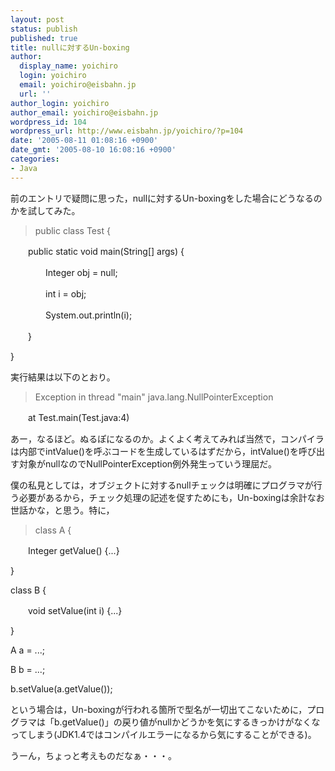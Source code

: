 ```yaml
---
layout: post
status: publish
published: true
title: nullに対するUn-boxing
author:
  display_name: yoichiro
  login: yoichiro
  email: yoichiro@eisbahn.jp
  url: ''
author_login: yoichiro
author_email: yoichiro@eisbahn.jp
wordpress_id: 104
wordpress_url: http://www.eisbahn.jp/yoichiro/?p=104
date: '2005-08-11 01:08:16 +0900'
date_gmt: '2005-08-10 16:08:16 +0900'
categories:
- Java
---
```


前のエントリで疑問に思った，nullに対するUn-boxingをした場合にどうなるのかを試してみた。

>public class Test {


　　public static void main(String[] args) {


　　　　Integer obj = null;


　　　　int i = obj;


　　　　System.out.println(i);


　　}


}


実行結果は以下のとおり。

>Exception in thread "main" java.lang.NullPointerException


　　at Test.main(Test.java:4)


あー，なるほど。ぬるぽになるのか。よくよく考えてみれば当然で，コンパイラは内部でintValue()を呼ぶコードを生成しているはずだから，intValue()を呼び出す対象がnullなのでNullPointerException例外発生っていう理屈だ。

僕の私見としては，オブジェクトに対するnullチェックは明確にプログラマが行う必要があるから，チェック処理の記述を促すためにも，Un-boxingは余計なお世話かな，と思う。特に，

>class A {


　　Integer getValue() {...}


}


class B {


　　void setValue(int i) {...}


}





A a = ...;


B b = ...;


b.setValue(a.getValue());


という場合は，Un-boxingが行われる箇所で型名が一切出てこないために，プログラマは「b.getValue()」の戻り値がnullかどうかを気にするきっかけがなくなってしまう(JDK1.4ではコンパイルエラーになるから気にすることができる)。

うーん，ちょっと考えものだなぁ・・・。
